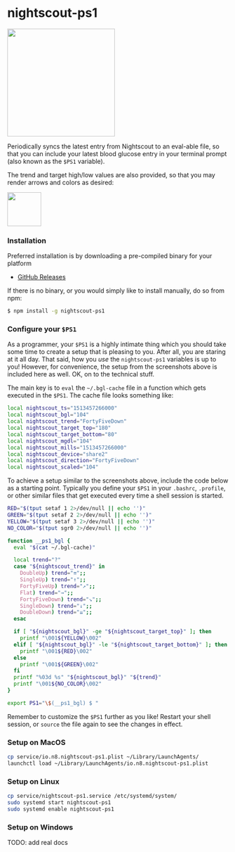# nightscout-ps1

<img width="245" src="https://user-images.githubusercontent.com/71256/34074189-a4a58b6e-e25e-11e7-8368-b12e684fdd04.png">

Periodically syncs the latest entry from Nightscout to an eval-able file,
so that you can include your latest blood glucose entry in your terminal
prompt (also known as the `$PS1` variable).

The trend and target high/low values are also provided, so that you may
render arrows and colors as desired:

<img width="77" src="https://user-images.githubusercontent.com/71256/34065696-98696f46-e1b9-11e7-9e7e-b59386fc8bcf.png">

### Installation

Preferred installation is by downloading a pre-compiled binary for your platform

* [GitHub Releases](https://github.com/TooTallNate/nightscout-ps1/releases)

If there is no binary, or you would simply like to install manually, do so from
npm:

```bash
$ npm install -g nightscout-ps1
```

### Configure your `$PS1`

As a programmer, your `$PS1` is a highly intimate thing which you should take some
time to create a setup that is pleasing to you. After all, you are staring at it
all day. That said, how you _use_ the `nightscout-ps1` variables is up to you!
However, for convenience, the setup from the screenshots above is included here as
well. OK, on to the technical stuff.

The main key is to `eval` the `~/.bgl-cache` file in a function which gets
executed in the `$PS1`. The cache file looks something like:

```bash
local nightscout_ts="1513457266000"
local nightscout_bgl="104"
local nightscout_trend="FortyFiveDown"
local nightscout_target_top="180"
local nightscout_target_bottom="80"
local nightscout_mgdl="104"
local nightscout_mills="1513457266000"
local nightscout_device="share2"
local nightscout_direction="FortyFiveDown"
local nightscout_scaled="104"
```

To achieve a setup similar to the screenshots above, include the code below as a
starting point. Typically you define your `$PS1` in your `.bashrc`, `.profile`,
or other similar files that get executed every time a shell session is started.

```bash
RED="$(tput setaf 1 2>/dev/null || echo '')"
GREEN="$(tput setaf 2 2>/dev/null || echo '')"
YELLOW="$(tput setaf 3 2>/dev/null || echo '')"
NO_COLOR="$(tput sgr0 2>/dev/null || echo '')"

function __ps1_bgl {
  eval "$(cat ~/.bgl-cache)"

  local trend="?"
  case "${nightscout_trend}" in
    DoubleUp) trend="⇈";;
    SingleUp) trend="↑";;
    FortyFiveUp) trend="↗";;
    Flat) trend="→";;
    FortyFiveDown) trend="↘";;
    SingleDown) trend="↓";;
    DoubleDown) trend="⇊";;
  esac

  if [ "${nightscout_bgl}" -ge "${nightscout_target_top}" ]; then
    printf "\001${YELLOW}\002"
  elif [ "${nightscout_bgl}" -le "${nightscout_target_bottom}" ]; then
    printf "\001${RED}\002"
  else
    printf "\001${GREEN}\002"
  fi
  printf "%03d %s" "${nightscout_bgl}" "${trend}"
  printf "\001${NO_COLOR}\002"
}

export PS1="\$(__ps1_bgl) $ "
```

Remember to customize the `$PS1` further as you like! Restart your shell
session, or `source` the file again to see the changes in effect.


### Setup on MacOS

```bash
cp service/io.n8.nightscout-ps1.plist ~/Library/LaunchAgents/
launchctl load ~/Library/LaunchAgents/io.n8.nightscout-ps1.plist
```


### Setup on Linux

```bash
cp service/nightscout-ps1.service /etc/systemd/system/
sudo systemd start nightscout-ps1
sudo systemd enable nightscout-ps1
```


### Setup on Windows

TODO: add real docs
